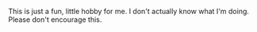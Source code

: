 This is just a fun, little hobby for me. I don't actually know what I'm doing. Please don't encourage this.
